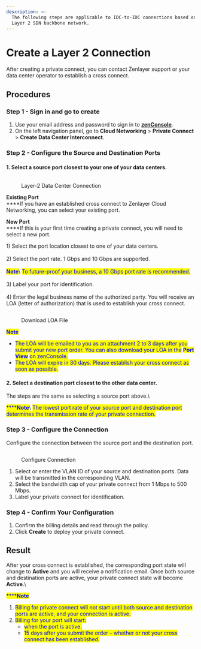 ```yaml
---
description: >-
  The following steps are applicable to IDC-to-IDC connections based on our
  Layer 2 SDN backbone network.
---
```


# Create a Layer 2 Connection

After creating a private connect, you can contact Zenlayer support or your data center operator to establish a cross connect.



## Procedures

### **Step 1 - Sign in and go to create**

1. Use your email address and password to sign in to [**zenConsole**](https://console.zenlayer.com/).
2. On the left navigation panel, go to **Cloud Networking** > **Private Connect** > **Create Data Center Interconnect**.



### **Step 2 - Configure the Source and Destination Ports**

#### 1. Select a source port closest to your one of your data centers.

<figure><img src="../../../.gitbook/assets/Article_1 (14).jpg" alt=""><figcaption><p>Layer-2 Data Center Connection</p></figcaption></figure>

**Existing Port**\
****If you have an established cross connect to Zenlayer Cloud Networking, you can select your existing port.&#x20;

**New Port**\
****If this is your first time creating a private connect, you will need to select a new port.

1\) Select the port location closest to one of your data centers.\
\
2\) Select the port rate. 1 Gbps and 10 Gbps are supported.\
\
<img src="../../../.gitbook/assets/Icon.svg" alt="" data-size="line"><mark style="color:blue;">**Note**</mark>\ <mark style="color:blue;">To future-proof your business, a 10 Gbps port rate is recommended.</mark>\
\
3\) Label your port for identification.\
\
4\) Enter the legal business name of the authorized party. You will receive an LOA (letter of authorization) that is used to establish your cross connect.

<figure><img src="../../../.gitbook/assets/Article_2 (3).jpg" alt=""><figcaption><p>Download LOA File</p></figcaption></figure>

<img src="../../../.gitbook/assets/Icon.svg" alt="" data-size="line"><mark style="color:blue;">**Note**</mark>

* <mark style="color:blue;">The LOA will be emailed to you as an attachment 2 to 3 days after you submit your new port order. You can also download your LOA in the</mark> <mark style="color:blue;"></mark><mark style="color:blue;">**Port View**</mark> <mark style="color:blue;"></mark><mark style="color:blue;">on zenConsole.</mark>
* <mark style="color:blue;">The LOA will expire in 30 days. Please establish your cross connect as soon as possible.</mark>



#### 2. Select a destination port closest to the other data center.

The steps are the same as selecting a source port above.\


<mark style="color:blue;">****</mark><img src="../../../.gitbook/assets/Icon.svg" alt="" data-size="line"><mark style="color:blue;">**Note**</mark>\ <mark style="color:blue;">The lowest port rate of your source port and destination port determines the transmission rate of your private connection.</mark>



### **Step 3 - Configure the Connection**

Configure the connection between the source port and the destination port.

<figure><img src="../../../.gitbook/assets/Article_3 (3).jpg" alt=""><figcaption><p>Configure Connection</p></figcaption></figure>

1. Select or enter the VLAN ID of your source and destination ports. Data will be transmitted in the corresponding VLAN.
2. Select the bandwidth cap of your private connect from 1 Mbps to 500 Mbps.
3. Label your private connect for identification.



### **Step 4 - Confirm Your Configuration**

1. Confirm the billing details and read through the policy.
2. Click **Create** to deploy your private connect.



## **Result**

After your cross connect is established, the corresponding port state will change to **Active** and you will receive a notification email. Once both source and destination ports are active, your private connect state will become **Active**.\


<mark style="color:blue;">****</mark><img src="../../../.gitbook/assets/Icon.svg" alt="" data-size="line"><mark style="color:blue;">**Note**</mark>

1. <mark style="color:blue;">Billing for private connect will not start until both source and destination ports are active, and your connection is active.</mark>
2. <mark style="color:blue;">Billing for your port will start:</mark>
   * <mark style="color:blue;">when the port is active.</mark>
   * <mark style="color:blue;">15 days after you submit the order – whether or not your cross connect has been established.</mark>

